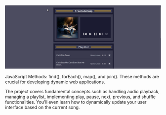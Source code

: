 ![](music_player.gif)

JavaScript Methods:
find(), forEach(), map(), and join(). These methods are crucial for developing dynamic web applications.

The project covers fundamental concepts such as handling audio playback, managing a playlist, implementing play, pause, next, previous, and shuffle functionalities. You'll even learn how to dynamically update your user interface based on the current song.
